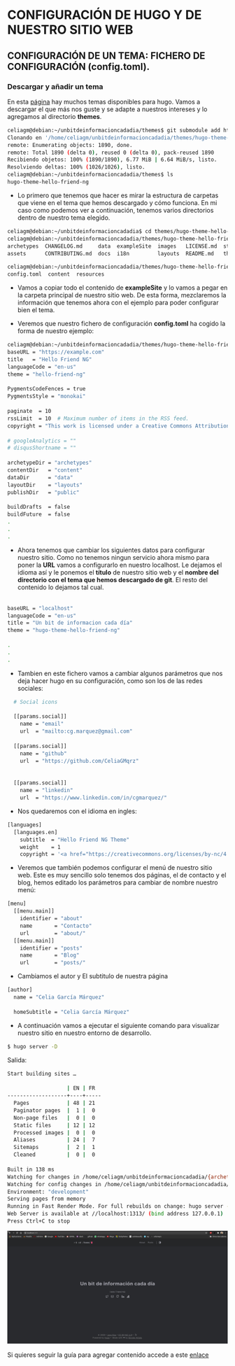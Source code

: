 # CONFIGURACIÓN DE HUGO Y DE NUESTRO SITIO WEB

## CONFIGURACIÓN DE UN TEMA: FICHERO DE CONFIGURACIÓN (**config.toml**). 

### Descargar y añadir un tema

En esta [página](https://themes.gohugo.io/) hay muchos temas disponibles para hugo. Vamos a descargar el que más nos guste y se adapte a nuestros intereses y lo agregamos al directorio **themes**.

```sh
celiagm@debian:~/unbitdeinformacioncadadia/themes$ git submodule add https://github.com/rhazdon/hugo-theme-hello-friend-ng.git
Clonando en '/home/celiagm/unbitdeinformacioncadadia/themes/hugo-theme-hello-friend-ng'...
remote: Enumerating objects: 1890, done.
remote: Total 1890 (delta 0), reused 0 (delta 0), pack-reused 1890
Recibiendo objetos: 100% (1890/1890), 6.77 MiB | 6.64 MiB/s, listo.
Resolviendo deltas: 100% (1026/1026), listo.
celiagm@debian:~/unbitdeinformacioncadadia/themes$ ls
hugo-theme-hello-friend-ng

```

* Lo primero que tenemos que hacer es mirar la estructura de carpetas que viene en el tema que hemos descargado y cómo funciona. En mi caso como podemos ver a continuación, tenemos varios directorios dentro de nuestro tema elegido.

```sh
celiagm@debian:~/unbitdeinformacioncadadia$ cd themes/hugo-theme-hello-friend-ng/
celiagm@debian:~/unbitdeinformacioncadadia/themes/hugo-theme-hello-friend-ng$ ls
archetypes  CHANGELOG.md     data  exampleSite  images   LICENSE.md  static
assets      CONTRIBUTING.md  docs  i18n         layouts  README.md   theme.toml

```
``` sh
celiagm@debian:~/unbitdeinformacioncadadia/themes/hugo-theme-hello-friend-ng/exampleSite$ ls
config.toml  content  resources
```

* Vamos a copiar todo el contenido de **exampleSite** y lo vamos a pegar en la carpeta principal de nuestro sitio web. De esta forma, mezclaremos la información que tenemos ahora con el ejemplo para poder configurar bien el tema.

* Veremos que nuestro fichero de configuración **config.toml** ha cogido la forma de nuestro ejemplo:

``` sh
celiagm@debian:~/unbitdeinformacioncadadia/themes/hugo-theme-hello-friend-ng/exampleSite$ cat config.toml 
baseURL = "https://example.com"
title   = "Hello Friend NG"
languageCode = "en-us"
theme = "hello-friend-ng"

PygmentsCodeFences = true
PygmentsStyle = "monokai"

paginate  = 10
rssLimit  = 10  # Maximum number of items in the RSS feed.
copyright = "This work is licensed under a Creative Commons Attribution-NonCommercial 4.0 International License." # This message is only used by the RSS template.

# googleAnalytics = ""
# disqusShortname = ""

archetypeDir = "archetypes"
contentDir   = "content"
dataDir      = "data"
layoutDir    = "layouts"
publishDir   = "public"

buildDrafts  = false
buildFuture  = false
.
. 
. 

```
* Ahora tenemos que cambiar los siguientes datos para configurar nuestro sitio. Como no tenemos ningun servicio ahora mismo para poner la **URL** vamos a configurarlo en nuestro localhost. Le dejamos el idioma así y le ponemos el **título** de nuestro sitio web y el **nombre del directorio con el tema que hemos descargado de git**. El resto del contenido lo dejamos tal cual.

```sh

baseURL = "localhost"
languageCode = "en-us"
title = "Un bit de informacion cada día"
theme = "hugo-theme-hello-friend-ng"

.
.
.

```

* Tambien en este fichero vamos a cambiar algunos parámetros que nos deja hacer hugo en su configuración, como son los de las redes sociales:

```sh
  # Social icons

  [[params.social]]
    name = "email"
    url  = "mailto:cg.marquez@gmail.com"

  [[params.social]]
    name = "github"
    url  = "https://github.com/CeliaGMqrz"
    

  [[params.social]]
    name = "linkedin"
    url  = "https://www.linkedin.com/in/cgmarquez/"
``` 

* Nos quedaremos con el idioma en ingles:

```sh
[languages]
  [languages.en]
    subtitle  = "Hello Friend NG Theme"
    weight    = 1
    copyright = '<a href="https://creativecommons.org/licenses/by-nc/4.0/" target="_blank" rel="noopener">CC BY-NC 4.0</a>'

```

* Veremos que también podemos configurar el menú de nuestro sitio web. Este es muy sencillo solo tenemos dos páginas, el de contacto y el blog, hemos editado los parámetros para cambiar de nombre nuestro menú:

```sh
[menu]
  [[menu.main]]
    identifier = "about"
    name       = "Contacto"
    url        = "about/"
  [[menu.main]]
    identifier = "posts"
    name       = "Blog"
    url        = "posts/"

```

* Cambiamos el autor y El subtitulo de nuestra página

```sh
[author]
  name = "Celia García Márquez"

  homeSubtitle = "Celia García Márquez"
```

* A continuación vamos a ejecutar el siguiente comando para visualizar nuestro sitio en nuestro entorno de desarrollo. 

```sh
$ hugo server -D
```
Salida:

```sh
Start building sites … 

                   | EN | FR  
-------------------+----+-----
  Pages            | 48 | 21  
  Paginator pages  |  1 |  0  
  Non-page files   |  0 |  0  
  Static files     | 12 | 12  
  Processed images |  0 |  0  
  Aliases          | 24 |  7  
  Sitemaps         |  2 |  1  
  Cleaned          |  0 |  0  

Built in 138 ms
Watching for changes in /home/celiagm/unbitdeinformacioncadadia/{archetypes,content,data,layouts,static,themes}
Watching for config changes in /home/celiagm/unbitdeinformacioncadadia/config.toml
Environment: "development"
Serving pages from memory
Running in Fast Render Mode. For full rebuilds on change: hugo server --disableFastRender
Web Server is available at //localhost:1313/ (bind address 127.0.0.1)
Press Ctrl+C to stop

```

![captura_plantilla1.jpeg](https://github.com/CeliaGMqrz/gen_pagina_estatica_hugo/blob/main/capturas/captura_plantilla1.jpeg)



Si quieres seguir la guía para agregar contenido accede a este [enlace](https://github.com/CeliaGMqrz/gen_pagina_estatica_hugo/blob/main/agregar_contenido_hugo.md)